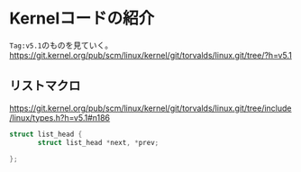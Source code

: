# Kernelコードの紹介

`Tag:v5.1`のものを見ていく。
https://git.kernel.org/pub/scm/linux/kernel/git/torvalds/linux.git/tree/?h=v5.1

## リストマクロ

https://git.kernel.org/pub/scm/linux/kernel/git/torvalds/linux.git/tree/include/linux/types.h?h=v5.1#n186

```c
struct list_head {
	   struct list_head *next, *prev;
	   
};
```

